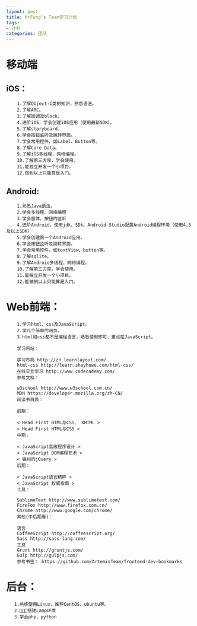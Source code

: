 ```yaml
---
layout: post
title: MrFung's Team学习计划
tags:
- 计划
categories: 团队
---
```

# 移动端

## iOS：   
        1.了解Object-C类的知识，熟悉语法。
        2.了解ARC。
        3.了解回调及block。
        4.进阶iOS，学会创建iOS应用（使用最新SDK）。
        5.了解storyboard.
        6.学会按钮监听及跳转界面。
        7.学会常用控件，如Label、Button等。
        8.了解Core Data。
        9.了解iOS多线程、网络编程。
        10.了解第三方库，学会使用。
        11.能独立开发一个小项目。
        12.做到以上只能算是入门。

## Android:<br/>
        1.熟悉Java语法。
        2.学会多线程、网络编程
        3.学会窗体，按钮的监听
        4.进阶Android，使用jdk、SDk、Android Studio配置Android编程环境（使用4.3及以上SDK）
        5.学会创建第一个Android应用。
        6.学会按钮监听及跳转界面。
        7.学会常用控件，如textView、button等。
        8.了解sqlite。
        9.了解Android多线程、网络编程。
        10.了解第三方库，学会使用。
        11.能独立开发一个小项目。
        12.能做到以上只能算是入门。


# Web前端：<br/>
        1.学习html、css及JavaScript。
        2.学几个简单的网页。
        3.html和css都不是编程语言，熟悉使用即可，重点在JavaScript。

        学习网站：

        学习布局 http://zh.learnlayout.com/
        html-css http://learn.shayhowe.com/html-css/
        在线交互学习 http://www.codecademy.com/
        参考文档：

        w3school http://www.w3school.com.cn/
        MDN https://developer.mozilla.org/zh-CN/
        阅读书目表：

        前期：

        < Head First HTML与CSS、 XHTML >
        < Head First HTML与CSS >
        中期：

        < JavaScript高级程序设计 >
        < JavaScript DOM编程艺术 >
        < 锋利的jQuery >
        后期：

        < JavaScript语言精粹 >
        < JavaScript 权威指南 >
        工具：

        SublimeText http://www.sublimetext.com/
        FireFox http://www.firefox.com.cn/
        Chrome http://www.google.com/chrome/
        其他(中后期看)：

        语言
        CoffeeScript http://coffeescript.org/
        Sass http://sass-lang.com/
        工具
        Grunt http://gruntjs.com/
        Gulp http://gulpjs.com/
        参考书签： https://github.com/ArtemisTeam/frontend-dev-bookmarks


# 后台：<br/>
       1.熟练使用Linux，推荐CentOS、ubuntu等。
       2.搭建Lamp环境
       3.学会php，python
